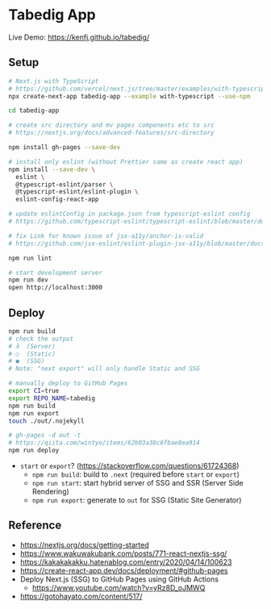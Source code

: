 # Tabedig App

Live Demo: https://kenfj.github.io/tabedig/

## Setup

```bash
# Next.js with TypeScript
# https://github.com/vercel/next.js/tree/master/examples/with-typescript
npx create-next-app tabedig-app --example with-typescript --use-npm

cd tabedig-app

# create src directory and mv pages components etc to src
# https://nextjs.org/docs/advanced-features/src-directory

npm install gh-pages --save-dev

# install only eslint (without Prettier same as create react app)
npm install --save-dev \
  eslint \
  @typescript-eslint/parser \
  @typescript-eslint/eslint-plugin \
  eslint-config-react-app

# update eslintConfig in package.json from typescript-eslint config
# https://github.com/typescript-eslint/typescript-eslint/blob/master/docs/getting-started/linting/README.md#configuration

# fix Link for known issue of jsx-a11y/anchor-is-valid
# https://github.com/jsx-eslint/eslint-plugin-jsx-a11y/blob/master/docs/rules/anchor-is-valid.md#case-i-use-nextjs-and-im-getting-this-error-inside-of-links

npm run lint

# start development server
npm run dev
open http://localhost:3000
```

## Deploy

```bash
npm run build
# check the output
# λ  (Server)
# ○  (Static)
# ●  (SSG)
# Note: "next export" will only handle Static and SSG

# manually deploy to GitHub Pages
export CI=true
export REPO_NAME=tabedig
npm run build
npm run export
touch ./out/.nojekyll

# gh-pages -d out -t
# https://qiita.com/wintyo/items/62b03a38c6fbae8ea914
npm run deploy
```

* `start` or `export`? (https://stackoverflow.com/questions/61724368)
  - `npm run build`: build to `.next` (required before `start` or `export`)
  - `npm run start`: start hybrid server of SSG and SSR (Server Side Rendering)
  - `npm run export`: generate to `out` for SSG (Static Site Generator)

## Reference

* https://nextjs.org/docs/getting-started
* https://www.wakuwakubank.com/posts/771-react-nextjs-ssg/
* https://kakakakakku.hatenablog.com/entry/2020/04/14/100623
* https://create-react-app.dev/docs/deployment/#github-pages
* Deploy Next.js (SSG) to GitHub Pages using GitHub Actions
  - https://www.youtube.com/watch?v=yRz8D_oJMWQ
* https://gotohayato.com/content/517/
